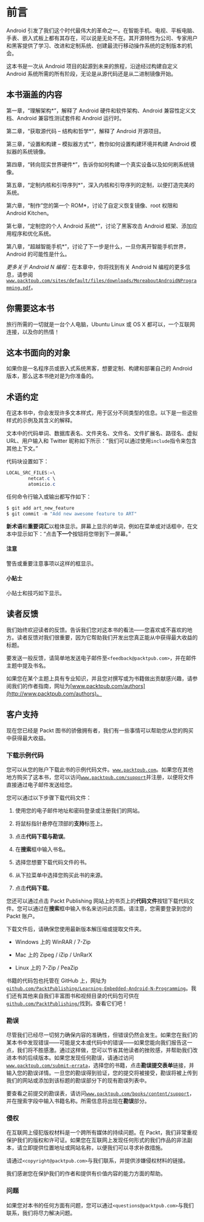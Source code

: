 # 前言

Android 引发了我们这个时代最伟大的革命之一。在智能手机、电视、平板电脑、手表、嵌入式板上都有其存在，可以说是无处不在。其开源特性为公司、专家用户和黑客提供了学习、改进和定制系统、创建最流行移动操作系统的定制版本的机会。

这本书是一次从 Android 项目的起源到未来的旅程，沿途经过构建自定义 Android 系统所需的所有阶段，无论是从源代码还是从二进制镜像开始。

## 本书涵盖的内容

第一章，“理解架构*”，解释了 Android 硬件和软件架构、Android 兼容性定义文档、Android 兼容性测试套件和 Android 运行时。

第二章，“获取源代码 – 结构和哲学*”，解释了 Android 开源项目。

第三章，“设置和构建 – 模拟器方式*”，教你如何设置构建环境并构建 Android 模拟器的系统镜像。

第四章，“转向现实世界硬件*”，告诉你如何构建一个真实设备以及如何刷系统镜像。

第五章，“定制内核和引导序列*”，深入内核和引导序列的定制，以便打造完美的系统。

第六章，“制作”您的第一个 ROM*，讨论了自定义恢复镜像、root 权限和 Android Kitchen。

第七章，“定制您的个人 Android 系统*”，讨论了黑客攻击 Android 框架、添加应用程序和优化系统。

第八章，“超越智能手机*”，讨论了下一步是什么，一旦你离开智能手机世界，Android 的可能性是什么。

*更多关于 Android N 编程*：在本章中，你将找到有关 Android N 编程的更多信息，请参阅[`www.packtpub.com/sites/default/files/downloads/MoreaboutAndroidNProgramming.pdf`](https://www.packtpub.com/sites/default/files/downloads/MoreaboutAndroidNProgramming.pdf)。

## 你需要这本书

旅行所需的一切就是一台个人电脑，Ubuntu Linux 或 OS X 都可以，一个互联网连接，以及你的热情！

## 这本书面向的对象

如果你是一名程序员或嵌入式系统黑客，想要定制、构建和部署自己的 Android 版本，那么这本书绝对是为你准备的。

## 术语约定

在这本书中，你会发现许多文本样式，用于区分不同类型的信息。以下是一些这些样式的示例及其含义的解释。

文本中的代码单词、数据库表名、文件夹名、文件名、文件扩展名、路径名、虚拟 URL、用户输入和 Twitter 昵称如下所示：“我们可以通过使用`include`指令来包含其他上下文。”

代码块设置如下：

```java
LOCAL_SRC_FILES:=\
        netcat.c \
        atomicio.c
```

任何命令行输入或输出都写作如下：

```java
$ git add art_new_feature
$ git commit -m "Add new awesome feature to ART"

```

**新术语**和**重要词汇**以粗体显示。屏幕上显示的单词，例如在菜单或对话框中，在文本中显示如下：“点击**下一个**按钮将您带到下一屏幕。”

#### 注意

警告或重要注意事项以这样的框显示。

#### 小贴士

小贴士和技巧如下显示。

## 读者反馈

我们始终欢迎读者的反馈。告诉我们您对这本书的看法——您喜欢或不喜欢的地方。读者反馈对我们很重要，因为它帮助我们开发出您真正能从中获得最大收益的标题。

要发送一般反馈，请简单地发送电子邮件至`<feedback@packtpub.com>`，并在邮件主题中提及书名。

如果您在某个主题上具有专业知识，并且您对撰写或为书籍做出贡献感兴趣，请参阅我们的作者指南，网址为[www.packtpub.com/authors](http://www.packtpub.com/authors)。

## 客户支持

现在您已经是 Packt 图书的骄傲拥有者，我们有一些事情可以帮助您从您的购买中获得最大收益。

### 下载示例代码

您可以从您的账户下载此书的示例代码文件。[`www.packtpub.com`](http://www.packtpub.com)。如果您在其他地方购买了这本书，您可以访问[`www.packtpub.com/support`](http://www.packtpub.com/support)并注册，以便将文件直接通过电子邮件发送给您。

您可以通过以下步骤下载代码文件：

1.  使用您的电子邮件地址和密码登录或注册我们的网站。

1.  将鼠标指针悬停在顶部的**支持**标签上。

1.  点击**代码下载与勘误**。

1.  在**搜索**框中输入书名。

1.  选择您想要下载代码文件的书。

1.  从下拉菜单中选择您购买此书的来源。

1.  点击**代码下载**。

您还可以通过点击 Packt Publishing 网站上的书页上的**代码文件**按钮下载代码文件。您可以通过在**搜索**框中输入书名来访问此页面。请注意，您需要登录到您的 Packt 账户。

下载文件后，请确保您使用最新版本解压缩或提取文件夹。

+   Windows 上的 WinRAR / 7-Zip

+   Mac 上的 Zipeg / iZip / UnRarX

+   Linux 上的 7-Zip / PeaZip

书籍的代码包也托管在 GitHub 上，网址为[`github.com/PacktPublishing/Learning-Embedded-Android-N-Programming`](https://github.com/PacktPublishing/Learning-Embedded-Android-N-Programming)。我们还有其他来自我们丰富图书和视频目录的代码包可供在[`github.com/PacktPublishing/`](https://github.com/PacktPublishing/)找到。查看它们吧！

### 勘误

尽管我们已经尽一切努力确保内容的准确性，但错误仍然会发生。如果您在我们的某本书中发现错误——可能是文本或代码中的错误——如果您能向我们报告这一点，我们将不胜感激。通过这样做，您可以节省其他读者的挫败感，并帮助我们改进本书的后续版本。如果您发现任何勘误，请通过访问[`www.packtpub.com/submit-errata`](http://www.packtpub.com/submit-errata)，选择您的书籍，点击**勘误提交表单**链接，并输入您的勘误详情。一旦您的勘误得到验证，您的提交将被接受，勘误将被上传到我们的网站或添加到该标题的勘误部分下的现有勘误列表中。

要查看之前提交的勘误表，请访问[`www.packtpub.com/books/content/support`](https://www.packtpub.com/books/content/support)，并在搜索字段中输入书籍名称。所需信息将出现在**勘误**部分。

### 侵权

在互联网上侵犯版权材料是一个跨所有媒体的持续问题。在 Packt，我们非常重视保护我们的版权和许可证。如果您在互联网上发现任何形式的我们作品的非法副本，请立即提供位置地址或网站名称，以便我们可以寻求补救措施。

请通过`<copyright@packtpub.com>`与我们联系，并提供涉嫌侵权材料的链接。

我们感谢您在保护我们的作者和提供有价值内容的能力方面的帮助。

### 问题

如果您对本书的任何方面有问题，您可以通过`<questions@packtpub.com>`与我们联系，我们将尽力解决问题。
